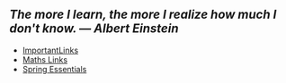 ## _The more I learn, the more I realize how much I don't know. — Albert Einstein_

* [ImportantLinks](./ImportantLinks.md)
* [Maths Links](./MathsLinks.md)
* [Spring Essentials](./spring/SpringNotes.md)
